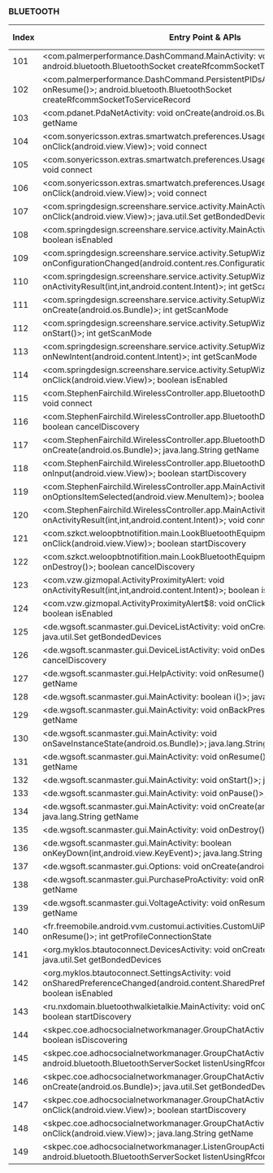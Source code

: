 ### BLUETOOTH
| Index | Entry Point & APIs | Screen shot | Resource id | Label |
| ------------- | ------------- | ------------- |-------------|-------------|
| 101 | <com.palmerperformance.DashCommand.MainActivity: void onResume()>; android.bluetooth.BluetoothSocket createRfcommSocketToServiceRecord | ![](D:\COSMOS\output\py\Play_win8\Communication\com.palmerperformance.DashCommand\com.palmerperformance.DashCommand.MainActivity.png) |  | |
| 102 | <com.palmerperformance.DashCommand.PersistentPIDsActivity: void onResume()>; android.bluetooth.BluetoothSocket createRfcommSocketToServiceRecord | ![](D:\COSMOS\output\py\Play_win8\Communication\com.palmerperformance.DashCommand\com.palmerperformance.DashCommand.PersistentPIDsActivity.png) |  | |
| 103 | <com.pdanet.PdaNetActivity: void onCreate(android.os.Bundle)>; java.lang.String getName | ![](D:\COSMOS\output\py\Play_win8\Communication\com.pdanet.tablet2\com.pdanet.PdaNetActivity.png) |  | T |
| 104 | <com.sonyericsson.extras.smartwatch.preferences.UsageTips$2: void onClick(android.view.View)>; void connect | ![](D:\COSMOS\output\py\Play_win8\Communication\com.sonyericsson.extras.smartwatch\com.sonyericsson.extras.smartwatch.preferences.UsageTips.png) |  | T |
| 105 | <com.sonyericsson.extras.smartwatch.preferences.UsageTips: void onResume()>; void connect | ![](D:\COSMOS\output\py\Play_win8\Communication\com.sonyericsson.extras.smartwatch\com.sonyericsson.extras.smartwatch.preferences.UsageTips.png) |  | T |
| 106 | <com.sonyericsson.extras.smartwatch.preferences.UsageTips$3: void onClick(android.view.View)>; void connect | ![](D:\COSMOS\output\py\Play_win8\Communication\com.sonyericsson.extras.smartwatch\com.sonyericsson.extras.smartwatch.preferences.UsageTips.png) |  | T |
| 107 | <com.springdesign.screenshare.service.activity.MainActivity: void onClick(android.view.View)>; java.util.Set getBondedDevices | ![](D:\COSMOS\output\py\Play_win8\Communication\com.springdesign.screenshare.browser.server\com.springdesign.screenshare.service.activity.MainActivity.png) |  | |
| 108 | <com.springdesign.screenshare.service.activity.MainActivity: void onStart()>; boolean isEnabled | ![](D:\COSMOS\output\py\Play_win8\Communication\com.springdesign.screenshare.browser.server\com.springdesign.screenshare.service.activity.MainActivity.png) |  | |
| 109 | <com.springdesign.screenshare.service.activity.SetupWizardActivity: void onConfigurationChanged(android.content.res.Configuration)>; int getScanMode | ![](D:\COSMOS\output\py\Play_win8\Communication\com.springdesign.screenshare.browser.server\com.springdesign.screenshare.service.activity.SetupWizardActivity.png) |  | |
| 110 | <com.springdesign.screenshare.service.activity.SetupWizardActivity: void onActivityResult(int,int,android.content.Intent)>; int getScanMode | ![](D:\COSMOS\output\py\Play_win8\Communication\com.springdesign.screenshare.browser.server\com.springdesign.screenshare.service.activity.SetupWizardActivity.png) |  | |
| 111 | <com.springdesign.screenshare.service.activity.SetupWizardActivity: void onCreate(android.os.Bundle)>; int getScanMode | ![](D:\COSMOS\output\py\Play_win8\Communication\com.springdesign.screenshare.browser.server\com.springdesign.screenshare.service.activity.SetupWizardActivity.png) |  | |
| 112 | <com.springdesign.screenshare.service.activity.SetupWizardActivity: void onStart()>; int getScanMode | ![](D:\COSMOS\output\py\Play_win8\Communication\com.springdesign.screenshare.browser.server\com.springdesign.screenshare.service.activity.SetupWizardActivity.png) |  | |
| 113 | <com.springdesign.screenshare.service.activity.SetupWizardActivity: void onNewIntent(android.content.Intent)>; int getScanMode | ![](D:\COSMOS\output\py\Play_win8\Communication\com.springdesign.screenshare.browser.server\com.springdesign.screenshare.service.activity.SetupWizardActivity.png) |  | |
| 114 | <com.springdesign.screenshare.service.activity.SetupWizardActivity: void onClick(android.view.View)>; boolean isEnabled | ![](D:\COSMOS\output\py\Play_win8\Communication\com.springdesign.screenshare.browser.server\com.springdesign.screenshare.service.activity.SetupWizardActivity.png) |  | |
| 115 | <com.StephenFairchild.WirelessController.app.BluetoothDevices: void onPause()>; void connect | ![](D:\COSMOS\output\py\Play_win8\Communication\com.StephenFairchild.WirelessController.app\com.StephenFairchild.WirelessController.app.BluetoothDevices.png) |  | T |
| 116 | <com.StephenFairchild.WirelessController.app.BluetoothDevices: void onStop()>; boolean cancelDiscovery | ![](D:\COSMOS\output\py\Play_win8\Communication\com.StephenFairchild.WirelessController.app\com.StephenFairchild.WirelessController.app.BluetoothDevices.png) |  | T |
| 117 | <com.StephenFairchild.WirelessController.app.BluetoothDevices: void onCreate(android.os.Bundle)>; java.lang.String getName | ![](D:\COSMOS\output\py\Play_win8\Communication\com.StephenFairchild.WirelessController.app\com.StephenFairchild.WirelessController.app.BluetoothDevices.png) |  | T |
| 118 | <com.StephenFairchild.WirelessController.app.BluetoothDevices: void onInput(android.view.View)>; boolean startDiscovery | ![](D:\COSMOS\output\py\Play_win8\Communication\com.StephenFairchild.WirelessController.app\com.StephenFairchild.WirelessController.app.BluetoothDevices.png) |  | T |
| 119 | <com.StephenFairchild.WirelessController.app.MainActivity: boolean onOptionsItemSelected(android.view.MenuItem)>; boolean isEnabled | ![](D:\COSMOS\output\py\Play_win8\Communication\com.StephenFairchild.WirelessController.app\com.StephenFairchild.WirelessController.app.MainActivity.png) |  | |
| 120 | <com.StephenFairchild.WirelessController.app.MainActivity: void onActivityResult(int,int,android.content.Intent)>; void connect | ![](D:\COSMOS\output\py\Play_win8\Communication\com.StephenFairchild.WirelessController.app\com.StephenFairchild.WirelessController.app.MainActivity.png) |  | |
| 121 | <com.szkct.weloopbtnotifition.main.LookBluetoothEquipmentActivity$2: void onClick(android.view.View)>; boolean startDiscovery | ![](D:\COSMOS\output\py\Play_win8\Communication\com.szkct.weloopbtnotifition.main\com.szkct.weloopbtnotifition.main.LookBluetoothEquipmentActivity.png) |  | T |
| 122 | <com.szkct.weloopbtnotifition.main.LookBluetoothEquipmentActivity: void onDestroy()>; boolean cancelDiscovery | ![](D:\COSMOS\output\py\Play_win8\Communication\com.szkct.weloopbtnotifition.main\com.szkct.weloopbtnotifition.main.LookBluetoothEquipmentActivity.png) |  | T |
| 123 | <com.vzw.gizmopal.ActivityProximityAlert: void onActivityResult(int,int,android.content.Intent)>; boolean isEnabled | ![](D:\COSMOS\output\py\Play_win8\Communication\com.vzw.gizmopal\com.vzw.gizmopal.ActivityProximityAlert.png) |  | |
| 124 | <com.vzw.gizmopal.ActivityProximityAlert$8: void onClick(android.view.View)>; boolean isEnabled | ![](D:\COSMOS\output\py\Play_win8\Communication\com.vzw.gizmopal\com.vzw.gizmopal.ActivityProximityAlert.png) |  | |
| 125 | <de.wgsoft.scanmaster.gui.DeviceListActivity: void onCreate(android.os.Bundle)>; java.util.Set getBondedDevices | ![](D:\COSMOS\output\py\Play_win8\Communication\de.wgsoft.scanmaster\de.wgsoft.scanmaster.gui.DeviceListActivity.png) |  | |
| 126 | <de.wgsoft.scanmaster.gui.DeviceListActivity: void onDestroy()>; boolean cancelDiscovery | ![](D:\COSMOS\output\py\Play_win8\Communication\de.wgsoft.scanmaster\de.wgsoft.scanmaster.gui.DeviceListActivity.png) |  | T |
| 127 | <de.wgsoft.scanmaster.gui.HelpActivity: void onResume()>; java.lang.String getName | ![](D:\COSMOS\output\py\Play_win8\Communication\de.wgsoft.scanmaster\de.wgsoft.scanmaster.gui.HelpActivity.png) |  | T |
| 128 | <de.wgsoft.scanmaster.gui.MainActivity: boolean i()>; java.lang.String getName | ![](D:\COSMOS\output\py\Play_win8\Communication\de.wgsoft.scanmaster\de.wgsoft.scanmaster.gui.MainActivity.png) |  | T |
| 129 | <de.wgsoft.scanmaster.gui.MainActivity: void onBackPressed()>; java.lang.String getName | ![](D:\COSMOS\output\py\Play_win8\Communication\de.wgsoft.scanmaster\de.wgsoft.scanmaster.gui.MainActivity.png) |  | T |
| 130 | <de.wgsoft.scanmaster.gui.MainActivity: void onSaveInstanceState(android.os.Bundle)>; java.lang.String getName | ![](D:\COSMOS\output\py\Play_win8\Communication\de.wgsoft.scanmaster\de.wgsoft.scanmaster.gui.MainActivity.png) |  | T |
| 131 | <de.wgsoft.scanmaster.gui.MainActivity: void onResume()>; java.lang.String getName | ![](D:\COSMOS\output\py\Play_win8\Communication\de.wgsoft.scanmaster\de.wgsoft.scanmaster.gui.MainActivity.png) |  | T |
| 132 | <de.wgsoft.scanmaster.gui.MainActivity: void onStart()>; java.lang.String getName | ![](D:\COSMOS\output\py\Play_win8\Communication\de.wgsoft.scanmaster\de.wgsoft.scanmaster.gui.MainActivity.png) |  | T |
| 133 | <de.wgsoft.scanmaster.gui.MainActivity: void onPause()>; java.lang.String getName | ![](D:\COSMOS\output\py\Play_win8\Communication\de.wgsoft.scanmaster\de.wgsoft.scanmaster.gui.MainActivity.png) |  | T |
| 134 | <de.wgsoft.scanmaster.gui.MainActivity: void onCreate(android.os.Bundle)>; java.lang.String getName | ![](D:\COSMOS\output\py\Play_win8\Communication\de.wgsoft.scanmaster\de.wgsoft.scanmaster.gui.MainActivity.png) |  | T |
| 135 | <de.wgsoft.scanmaster.gui.MainActivity: void onDestroy()>; boolean disable | ![](D:\COSMOS\output\py\Play_win8\Communication\de.wgsoft.scanmaster\de.wgsoft.scanmaster.gui.MainActivity.png) |  | T |
| 136 | <de.wgsoft.scanmaster.gui.MainActivity: boolean onKeyDown(int,android.view.KeyEvent)>; java.lang.String getName | ![](D:\COSMOS\output\py\Play_win8\Communication\de.wgsoft.scanmaster\de.wgsoft.scanmaster.gui.MainActivity.png) |  | T |
| 137 | <de.wgsoft.scanmaster.gui.Options: void onCreate(android.os.Bundle)>; int getState | ![](D:\COSMOS\output\py\Play_win8\Communication\de.wgsoft.scanmaster\de.wgsoft.scanmaster.gui.Options.png) |  | T |
| 138 | <de.wgsoft.scanmaster.gui.PurchaseProActivity: void onResume()>; java.lang.String getName | ![](D:\COSMOS\output\py\Play_win8\Communication\de.wgsoft.scanmaster\de.wgsoft.scanmaster.gui.PurchaseProActivity.png) |  | T |
| 139 | <de.wgsoft.scanmaster.gui.VoltageActivity: void onResume()>; java.lang.String getName | ![](D:\COSMOS\output\py\Play_win8\Communication\de.wgsoft.scanmaster\de.wgsoft.scanmaster.gui.VoltageActivity.png) |  | T |
| 140 | <fr.freemobile.android.vvm.customui.activities.CustomUiPlayerActivity: void onResume()>; int getProfileConnectionState | ![](D:\COSMOS\output\py\Play_win8\Communication\fr.freemobile.android.vvm\fr.freemobile.android.vvm.customui.activities.CustomUiPlayerActivity.png) |  | |
| 141 | <org.myklos.btautoconnect.DevicesActivity: void onCreate(android.os.Bundle)>; java.util.Set getBondedDevices | ![](D:\COSMOS\output\py\Play_win8\Communication\org.myklos.btautoconnect\org.myklos.btautoconnect.DevicesActivity.png) |  | T |
| 142 | <org.myklos.btautoconnect.SettingsActivity: void onSharedPreferenceChanged(android.content.SharedPreferences,java.lang.String)>; boolean isEnabled | ![](D:\COSMOS\output\py\Play_win8\Communication\org.myklos.btautoconnect\org.myklos.btautoconnect.SettingsActivity.png) |  | T |
| 143 | <ru.nxdomain.bluetoothwalkietalkie.MainActivity: void onClick(android.view.View)>; boolean startDiscovery | ![](D:\COSMOS\output\py\Play_win8\Communication\ru.nxdomain.bluetoothwalkietalkie\ru.nxdomain.bluetoothwalkietalkie.MainActivity.png) |  | T |
| 144 | <skpec.coe.adhocsocialnetworkmanager.GroupChatActivity: void onStop()>; boolean isDiscovering | ![](D:\COSMOS\output\py\Play_win8\Communication\skpec.coe.adhocsocialnetworkmanager\skpec.coe.adhocsocialnetworkmanager.GroupChatActivity.png) |  | T |
| 145 | <skpec.coe.adhocsocialnetworkmanager.GroupChatActivity: void onResume()>; android.bluetooth.BluetoothServerSocket listenUsingRfcommWithServiceRecord | ![](D:\COSMOS\output\py\Play_win8\Communication\skpec.coe.adhocsocialnetworkmanager\skpec.coe.adhocsocialnetworkmanager.GroupChatActivity.png) |  | T |
| 146 | <skpec.coe.adhocsocialnetworkmanager.GroupChatActivity: void onCreate(android.os.Bundle)>; java.util.Set getBondedDevices | ![](D:\COSMOS\output\py\Play_win8\Communication\skpec.coe.adhocsocialnetworkmanager\skpec.coe.adhocsocialnetworkmanager.GroupChatActivity.png) |  | T |
| 147 | <skpec.coe.adhocsocialnetworkmanager.GroupChatActivity$2: void onClick(android.view.View)>; boolean startDiscovery | ![](D:\COSMOS\output\py\Play_win8\Communication\skpec.coe.adhocsocialnetworkmanager\skpec.coe.adhocsocialnetworkmanager.GroupChatActivity.png) |  | T |
| 148 | <skpec.coe.adhocsocialnetworkmanager.GroupChatActivity$3: void onClick(android.view.View)>; java.lang.String getName | ![](D:\COSMOS\output\py\Play_win8\Communication\skpec.coe.adhocsocialnetworkmanager\skpec.coe.adhocsocialnetworkmanager.GroupChatActivity.png) |  | T |
| 149 | <skpec.coe.adhocsocialnetworkmanager.ListenGroupActivity: void onResume()>; android.bluetooth.BluetoothServerSocket listenUsingRfcommWithServiceRecord | ![](D:\COSMOS\output\py\Play_win8\Communication\skpec.coe.adhocsocialnetworkmanager\skpec.coe.adhocsocialnetworkmanager.ListenGroupActivity.png) |  | T |
